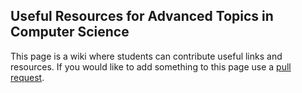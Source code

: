 ## Useful Resources for Advanced Topics in Computer Science

This page is a wiki where students can contribute useful links and resources. If you would like to add something to this page use a [pull request](https://github.com/KentDenverSchool/AdvancedTopicsResources/pulls).
